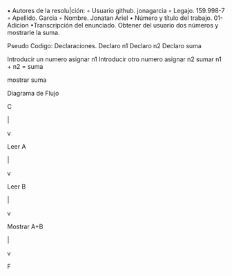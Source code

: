 • Autores de la resolu|ción:
◦ Usuario github. jonagarcia
◦ Legajo. 159.998-7
◦ Apellido. Garcia
◦ Nombre. Jonatan Ariel
• Número y título del trabajo. 01-Adicion
•Transcripción del enunciado. Obtener del usuario dos números y mostrarle la suma.

Pseudo Codigo:
Declaraciones.
Declaro n1
Declaro n2
Declaro suma

Introducir un numero
asignar n1
Introducir otro numero
asignar n2
sumar n1 + n2 = suma

mostrar suma

Diagrama de Flujo
  
  C
  
  |
  
  v
  
Leer A

  |
  
  v
  
Leer B

  |
  
  v
  
Mostrar A+B

  |
  
  v
  
  F
  
